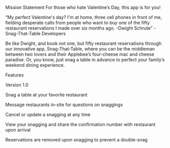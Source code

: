 Mission Statement For those who hate Valentine’s Day, this app is for you! 

“My perfect Valentine's day? I'm at home, three cell phones in front of me, fielding desperate calls from people who want to buy one of the fifty restaurant reservations I made over six months ago. -Dwight Schrute” - Snag-That-Table Developers

Be like Dwight, and book not one, but fifty restaurant reservations through our innovative app, Snag-That-Table, where you can be the middleman between two lovers and their Applebee’s four-cheese mac and cheese paradise. Or, you know, just snag a table in advance to perfect your family’s weekend dining experience.


Features

Version 1.0

Snag a table at your favorite restaurant

Message restaurants in-site for questions on snaggings

Cancel or update a snagging at any time

View your snagging and share the confirmation number with restaurant upon arrival

Reservations are removed upon snagging to prevent a double-snag

